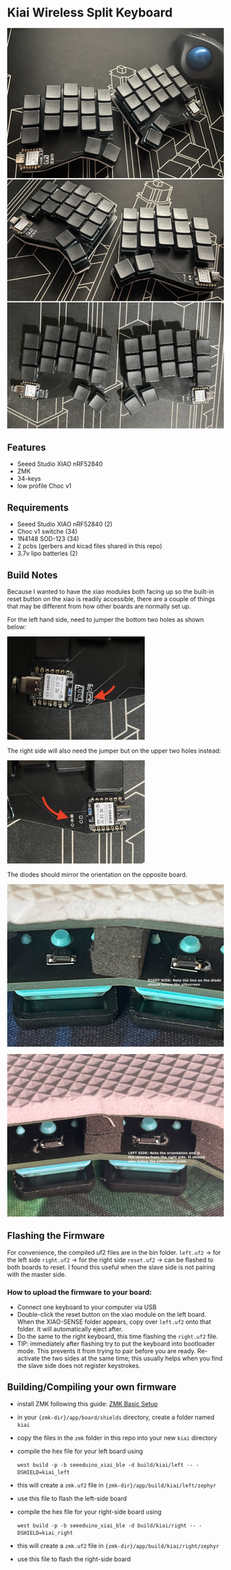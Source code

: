 # Kiai Wireless Split Keyboard

![with trackball setup](images/closeup_with_trackball.jpg)
![angled board view](images/closeup1.jpg)
![full board view](images/fullboard.jpg)
## Features
- Seeed Studio XIAO nRF52840 
- ZMK
- 34-keys 
- low profile Choc v1

## Requirements
- Seeed Studio XIAO nRF52840 (2)
- Choc v1 switche (34)
- 1N4148 SOD-123  (34)
- 2 pcbs (gerbers and kicad files shared in this repo)
- 3.7v lipo batteries (2)


## Build Notes
Because I wanted to have the xiao modules both facing up so the built-in reset button on the xiao is readily accessible, there are a couple of things that may be different from how other boards are normally set up.

For the left hand side, need to jumper the bottom two holes as shown below:

![left board jumper close up](images/IMG_8400.jpeg)

The right side will also need the jumper but on the upper two holes instead:

![right board jumper close up](images/IMG_8401.jpeg)

The diodes should mirror the orientation on the opposite board.

![right hand diode orientation](images/diode_right.jpg)

![left hand diode orientation](images/diode_left.jpg)


## Flashing the Firmware
For convenience, the compiled uf2 files are in the bin folder. 
`left.uf2` -> for the left side
`right.uf2` -> for the right side
`reset.uf2` -> can be flashed to both boards to reset. I found this useful when the slave side is not pairing with the master side.

### How to upload the firmware to your board:
- Connect one keyboard to your computer via USB 
- Double-click the reset button on the xiao module on the left board. When the XIAO-SENSE folder appears, copy over `left.uf2` onto that folder. It will automatically eject after.
- Do the same to the right keyboard, this time flashing the `right.uf2` file.
- TIP: immediately after flashing try to put the keyboard into bootloader mode. This prevents it from trying to pair before you are ready. Re-activate the two sides at the same time; this usually helps when you find the slave side does not register keystrokes. 

## Building/Compiling your own firmware

- install ZMK following this guide: [ZMK Basic Setup](https://zmk.dev/docs/development/setup) 
- in your `{zmk-dir}/app/board/shields` directory, create a folder named `kiai`
- copy the files in the `zmk` folder in this repo into your new `kiai` directory
- compile the hex file for your left board using 
  
  ```west build -p -b seeeduino_xiai_ble -d build/kiai/left -- -DSHIELD=kiai_left```
- this will create a `zmk.uf2` file in `{zmk-dir}/app/build/kiai/left/zephyr`
- use this file to flash the left-side board
- compile the hex file for your right-side board using
  
  ```west build -p -b seeeduino_xiai_ble -d build/kiai/right -- -DSHIELD=kiai_right```

- this will create a `zmk.uf2` file in `{zmk-dir}/app/build/kiai/right/zephyr`
- use this file to flash the right-side board


